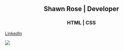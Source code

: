 <h2 align="center"> Shawn Rose | Developer</h2>
<h3 align="center">HTML | CSS </h3>
<p align="center">
  
  <a href="https://www.linkedin.com/in/shawn-rose-dev/">LinkedIn</a> 

</p>

<img src="https://www.channelfutures.com/files/2019/12/4-Clouds-Blue-Sky.jpg"/>
<!---
shawn-rose-dev/shawn-rose-dev is a ✨ special ✨ repository because its `README.md` (this file) appears on your GitHub profile.
You can click the Preview link to take a look at your changes.
--->
